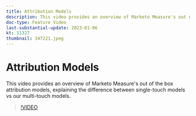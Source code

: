 ```yaml
---
title: Attribution Models
description: This video provides an overview of Marketo Measure's out of the box attribution models, explaining the difference between single-touch models vs our multi-touch models.
doc-type: Feature Video
last-substantial-update: 2023-01-06
kt: 11327
thumbnail: 347221.jpeg
---
```


# Attribution Models

This video provides an overview of Marketo Measure's out of the box attribution models, explaining the difference between single-touch models vs our multi-touch models.

>[!VIDEO](https://video.tv.adobe.com/v/347221/?quality=12&learn=on)